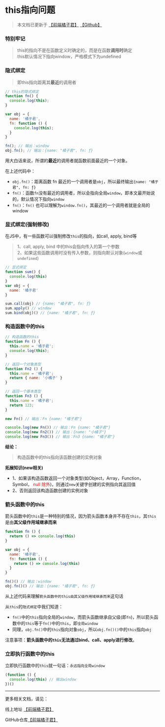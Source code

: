 # this指向问题

> 本文档已更新于 [【前端橘子君】](http://xiaoysosheng.top/#/javascript/this指向问题) [【Github】](https://github.com/xiaoyaosheng-yu/library/blob/master/javascript/this%E6%8C%87%E5%90%91%E9%97%AE%E9%A2%98.md)

### 特别牢记
> this的指向不是在函数定义时确定的，而是在函数**调用时**确定<br>this默认情况下指向window，严格模式下为undefined

### 隐式绑定

> 即this指向距离其**最近**的调用者

```javascript
// this的隐式绑定
function fn() {
  console.log(this);
}

var obj = {
  name: '橘子君',
  fn: function () {
    console.log(this);
  }
}

fn(); // 输出：window
obj.fn(); // 输出：{name: "橘子君", fn: ƒ}
```

用大白话来说，所谓的**最近**的调用者就函数前面最近的一个对象。

在上述代码中：
- `obj.fn()`：距离函数 fn 最近的一个调用者是`obj`，所以最终输出`{name: "橘子君", fn: ƒ}`
- `fn()`：函数`fn`没有最近的调用者，所以会指向全局`window`，即本文最开始说的，默认情况下指向`window`
- `fn()`：`fn()` 也可以理解为`window.fn()`，其最近的一个调用者就是全局的 window

### 显式绑定(强制修改)

在JS中，有一些函数可以强制修改`this`的指向，如call, apply, bind等
> 1、call, apply, bind 中的this会指向传入的第一个参数<br>2、如果这些函数调用时没有传入参数，则指向默认对象(`window`或`undefined`)

```javascript
// 显式绑定
function sum() {
  console.log(this)
}
var obj = {
  name: '橘子君'
}

sum.call(obj) // {name: "橘子君", fn: ƒ}
sum.apply() // window
sum.bind(obj)() // {name: "橘子君", fn: ƒ}
```

### 构造函数中的this
```javascript
// 构造函数的this
function Fn () {
  this.name = '橘子君';
  console.log(this);
}

// 返回一个对象类型
function Fn2 () {
  this.name = '橘子君';
  return { name: '小橘子' }
}

// 返回一个基本类型
function Fn3 () {
  this.name = '橘子君';
  return 123;
}

new Fn() // 输出：Fn {name: "橘子君"}

console.log(new Fn()) // 输出：Fn {name: "橘子君"}
console.log(new Fn2()) // 输出：{name: "小橘子"}
console.log(new Fn3()) // 输出：Fn3 {name: "橘子君"}
```

**结论：**
> 构造函数中的this指向该函数创建的实例对象

**拓展知识(new相关)**
- 1、如果该构造函数返回一个对象类型(如Object，Array，Function，Symbol， <font color='red'>null 除外</font>)，则通过`new`关键字创建的实例指向其返回值
- 2、否则返回该构造函数创建的实例对象

### 箭头函数中的this

箭头函数中的`this`是一种特别的情况，因为箭头函数本身并不存在`this`，其`this`是由**其父级作用域继承而来**

> 

```javascript
function fn () {
  return () => console.log(this)
}

var obj = {
  name: '橘子君',
  fn: function () {
    return () => console.log(this)
  }
}

fn()() // 输出：window
obj.fn()() // 输出：{name: "橘子君", fn: ƒ}
```

从上述代码来理解`箭头函数中的this由其父级作用域继承而来`这句话

从`this`的`隐式绑定`中我们知道：
- `fn()`中的`this`指向全局的`window`，而箭头函数继承自父级(即`fn`)，所以箭头函数中的`this`等于`fn()`中的`this`，即`全局window`
- 同理，`obj.fn()`中的`this`指向对象`obj`，所以`obj.fn()()`中的`this`指向`obj`

注意事项：**箭头函数中的`this`无法通过bind、call、apply进行修改**。

### 立即执行函数中的this

立即执行函数中的`this`就一句话：`永远指向全局window`

```javascript
(function () {
  console.log(this) // 输出window
})()
```


-------

更多相关文档，请见：

线上地址 [【前端橘子君】](http://xiaoysosheng.top)

GitHub仓库[【前端橘子君】](https://github.com/xiaoyaosheng-yu/library)